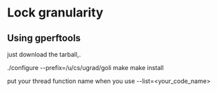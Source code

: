 # Lock granularity

## Using gperftools
just download the tarball,.

./configure --prefix=/u/cs/ugrad/goli
make
make install

put your thread function name when you use --list=<your_code_name>
